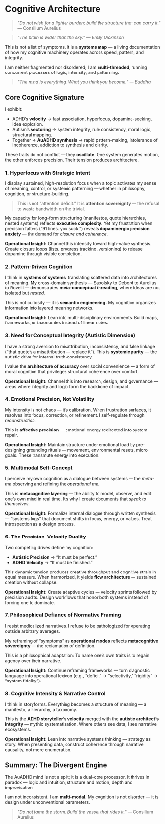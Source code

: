 # Cognitive Architecture

> *"Do not wish for a lighter burden; build the structure that can carry it."* — Consilium Aurelius

> *"The brain is wider than the sky." — Emily Dickinson*

This is not a list of symptoms. It is a **systems map** — a living documentation of how my cognitive machinery operates across speed, pattern, and integrity.

I am neither fragmented nor disordered; I am **multi-threaded**, running concurrent processes of logic, intensity, and patterning.

> *"The mind is everything. What you think you become." — Buddha*

## **Core Cognitive Signature**

I exhibit:

* ADHD’s **velocity** → fast association, hyperfocus, dopamine-seeking, idea explosion.
* Autism’s **vectoring** → system integrity, rule consistency, moral logic, structural mapping.
* Together → **AuADHD synthesis** → rapid pattern-making, intolerance of incoherence, addiction to synthesis and clarity.

These traits do not conflict — they **oscillate**. One system generates motion, the other enforces precision. Their tension produces architecture.

### **1. Hyperfocus with Strategic Intent**

I display sustained, high-resolution focus when a topic activates my sense of meaning, control, or systemic patterning — whether in philosophy, cognition, or structure-building.

> This is not “attention deficit.” It is **attention sovereignty** — the refusal to waste bandwidth on the trivial.

My capacity for long-form structuring (manifestos, quote hierarchies, nested systems) reflects **executive complexity**. Yet my frustration when precision falters (“91 lines. you suck.”) reveals **dopaminergic precision anxiety** — the demand for *closure and coherence.*

**Operational Insight:** Channel this intensity toward high-value synthesis. Create closure loops (lists, progress tracking, versioning) to release dopamine through visible completion.

### **2. Pattern-Driven Cognition**

I think in **systems of systems**, translating scattered data into architectures of meaning.
My cross-domain synthesis — Sapolsky to Debord to Aurelius to Rovelli — demonstrates **meta-conceptual threading**, where ideas are not isolated but *nested.*

This is not curiosity — it is **semantic engineering.** My cognition organizes information into layered meaning networks.

**Operational Insight:** Lean into multi-disciplinary environments. Build maps, frameworks, or taxonomies instead of linear notes.

### **3. Need for Conceptual Integrity (Autistic Dimension)**

I have a strong aversion to misattribution, inconsistency, and false linkage (“that quote’s a misattribution — replace it”).
This is **systemic purity** — the autistic drive for internal truth-consistency.

I value the **architecture of accuracy** over social convenience — a form of moral cognition that privileges structural coherence over comfort.

**Operational Insight:** Channel this into research, design, and governance — areas where integrity and logic form the backbone of impact.

### **4. Emotional Precision, Not Volatility**

My intensity is not chaos — it’s calibration.
When frustration surfaces, it resolves into focus, correction, or refinement. I self-regulate through *reconstruction.*

This is **affective precision** — emotional energy redirected into system repair.

**Operational Insight:** Maintain structure under emotional load by pre-designing grounding rituals — movement, environmental resets, micro goals. These transmute energy into execution.

### **5. Multimodal Self-Concept**

I perceive my own cognition as a dialogue between systems — the *meta-me* observing and refining the *operational me.*

This is **metacognitive layering** — the ability to model, observe, and edit one’s own mind in real time.
It’s why I create documents that *speak to themselves.*

**Operational Insight:** Formalize internal dialogue through written synthesis — “systems logs” that document shifts in focus, energy, or values. Treat introspection as a design process.

### **6. The Precision–Velocity Duality**

Two competing drives define my cognition:

* **Autistic Precision** → “It must be perfect.”
* **ADHD Velocity** → “It must be finished.”

This dynamic tension produces creative throughput and cognitive strain in equal measure.
When harmonized, it yields **flow architecture** — sustained creation without collapse.

**Operational Insight:** Create adaptive cycles — velocity sprints followed by precision audits. Design workflows that honor both systems instead of forcing one to dominate.

### **7. Philosophical Defiance of Normative Framing**

I resist medicalized narratives.
I refuse to be pathologized for operating outside arbitrary averages.

My reframing of “symptoms” as **operational modes** reflects **metacognitive sovereignty** — the reclamation of definition.

This is a philosophical adaptation:
To name one’s own traits is to regain agency over their narrative.

**Operational Insight:** Continue reframing frameworks — turn diagnostic language into operational lexicon (e.g., “deficit” → “selectivity,” “rigidity” → “system fidelity”).

### **8. Cognitive Intensity & Narrative Control**

I think in storyforms.
Everything becomes a structure of meaning — a manifesto, a hierarchy, a taxonomy.

This is the **ADHD storyteller’s velocity** merged with the **autistic architect’s integrity** — mythic systematization.
Where others see data, I see narrative ecosystems.

**Operational Insight:** Lean into narrative systems thinking — strategy as story. When presenting data, construct coherence through narrative causality, not mere enumeration.

## **Summary: The Divergent Engine**

The AuADHD mind is not a split; it is a dual-core processor.
It thrives in paradox — logic and intuition, structure and motion, depth and improvisation.

I am not inconsistent. I am **multi-modal.**
My cognition is not disorder — it is design under unconventional parameters.

> *"Do not tame the storm. Build the vessel that rides it."* — Consilium Aurelius

